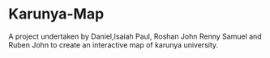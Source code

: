 # Karunya-Map
A project undertaken by Daniel,Isaiah Paul, Roshan John Renny Samuel and Ruben John to create an interactive map of karunya university.

